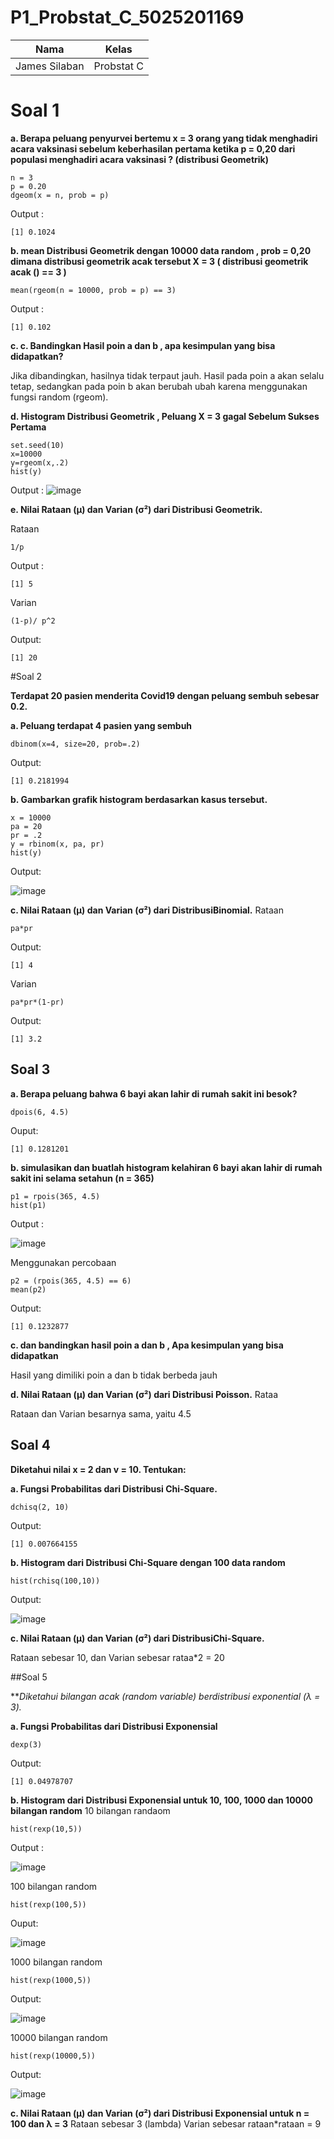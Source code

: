 # P1_Probstat_C_5025201169

| Nama | Kelas|
|------|------|
|James Silaban | Probstat C |

# Soal 1

**a. Berapa peluang penyurvei bertemu x = 3 orang yang tidak menghadiri acara vaksinasi
sebelum keberhasilan pertama ketika p = 0,20 dari populasi menghadiri acara vaksinasi ?
(distribusi Geometrik)**
```
n = 3
p = 0.20
dgeom(x = n, prob = p)
```
Output :
```
[1] 0.1024
```

**b. mean Distribusi Geometrik dengan 10000 data random , prob = 0,20 dimana distribusi
geometrik acak tersebut X = 3 ( distribusi geometrik acak () == 3 )**

```
mean(rgeom(n = 10000, prob = p) == 3)
```
Output :
```
[1] 0.102
```

**c. c. Bandingkan Hasil poin a dan b , apa kesimpulan yang bisa didapatkan?**

Jika dibandingkan, hasilnya tidak terpaut jauh. Hasil pada poin a akan selalu tetap, sedangkan pada poin b akan
berubah ubah karena menggunakan fungsi random (rgeom).

**d. Histogram Distribusi Geometrik , Peluang X = 3 gagal Sebelum Sukses Pertama**
```
set.seed(10)
x=10000
y=rgeom(x,.2)
hist(y)
```
Output :
![image](https://user-images.githubusercontent.com/78299006/162623393-df39fe2e-ed9a-4d12-900c-c7126ceb229f.png)


**e. Nilai Rataan (μ) dan Varian (σ²) dari Distribusi Geometrik.**

Rataan
```
1/p
```
  Output :
```
[1] 5
```
Varian
```
(1-p)/ p^2
```
  Output:
```
[1] 20
```


#Soal 2

**Terdapat 20 pasien menderita Covid19 dengan peluang sembuh sebesar 0.2.**

**a. Peluang terdapat 4 pasien yang sembuh**
```
dbinom(x=4, size=20, prob=.2)
```
Output:
```
[1] 0.2181994
```

**b. Gambarkan grafik histogram berdasarkan kasus tersebut.**
```
x = 10000
pa = 20
pr = .2
y = rbinom(x, pa, pr)
hist(y)
```
Output: 
 
![image](https://user-images.githubusercontent.com/78299006/162623628-404f21aa-1c5e-47cb-a9dc-79503baba3b9.png)

**c. Nilai Rataan (μ) dan Varian (σ²) dari DistribusiBinomial.**
Rataan
```
pa*pr
```
Output:
```
[1] 4
```
Varian
```
pa*pr*(1-pr)
```
Output:
```
[1] 3.2
```


## Soal 3

**a. Berapa peluang bahwa 6 bayi akan lahir di rumah sakit ini besok?**
```
dpois(6, 4.5)
```
Ouput:
```
[1] 0.1281201
```

**b. simulasikan dan buatlah histogram kelahiran 6 bayi akan lahir di rumah sakit ini selama
setahun (n = 365)**
```
p1 = rpois(365, 4.5)
hist(p1)
```
Output :

![image](https://user-images.githubusercontent.com/78299006/162625007-05ec92c2-4158-4d82-902b-8be52bee057a.png)

Menggunakan percobaan
```
p2 = (rpois(365, 4.5) == 6)
mean(p2)
```
Output:
```
[1] 0.1232877
```

**c. dan bandingkan hasil poin a dan b , Apa kesimpulan yang bisa didapatkan**

Hasil yang dimiliki poin a dan b tidak berbeda jauh

**d. Nilai Rataan (μ) dan Varian (σ²) dari Distribusi Poisson.**
Rataa

Rataan dan Varian besarnya sama, yaitu 4.5

## Soal 4
**Diketahui nilai x = 2 dan v = 10. Tentukan:**

**a. Fungsi Probabilitas dari Distribusi Chi-Square.**
```
dchisq(2, 10)
```
Output:
```
[1] 0.007664155
```

**b. Histogram dari Distribusi Chi-Square dengan 100 data random**
```
hist(rchisq(100,10))
```
Output:

![image](https://user-images.githubusercontent.com/78299006/162625551-0302d1dd-0b03-4936-9d28-ff7f4721ef49.png)

**c. Nilai Rataan (μ) dan Varian (σ²) dari DistribusiChi-Square.**

Rataan sebesar 10, dan Varian sebesar rataa*2 = 20


##Soal 5

***Diketahui bilangan acak (random variable) berdistribusi exponential (λ = 3).*

**a. Fungsi Probabilitas dari Distribusi Exponensial**
```
dexp(3)
```
Output:
```
[1] 0.04978707
```

**b. Histogram dari Distribusi Exponensial untuk 10, 100, 1000 dan 10000 bilangan random**
10 bilangan randaom
```
hist(rexp(10,5))
```
Output :

![image](https://user-images.githubusercontent.com/78299006/162625951-feb8cd0d-882d-4a80-921d-fd47bae04f13.png)

100 bilangan random
```
hist(rexp(100,5))
```
Ouput:

![image](https://user-images.githubusercontent.com/78299006/162625970-4ed5b1dc-d5cb-49e8-94be-76ca98530417.png)

1000 bilangan random
```
hist(rexp(1000,5))
```
Output:

![image](https://user-images.githubusercontent.com/78299006/162625988-ce597253-2826-4679-be78-09822243a248.png)


10000 bilangan random
```
hist(rexp(10000,5))
```
Output:

![image](https://user-images.githubusercontent.com/78299006/162626046-81a5e5e9-e904-437e-a3b7-17a4c8947aa8.png)


**c. Nilai Rataan (μ) dan Varian (σ²) dari Distribusi Exponensial untuk n = 100 dan λ = 3**
Rataan sebesar 3 (lambda)
Varian sebesar rataan*rataan = 9
